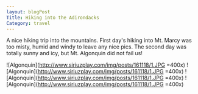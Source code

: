 ```yaml
---
layout: blogPost
Title: Hiking into the Adirondacks
Category: travel
---
```


A nice hiking trip into the mountains. First day's hiking into Mt. Marcy was too misty, humid and windy to leave any nice pics. The second day was totally sunny and icy, but Mt. Algonquin did not fail us!

![Algonquin](http://www.siriuzplay.com/img/posts/161118/1.JPG =400x)
![Algonquin](http://www.siriuzplay.com/img/posts/161118/1.JPG =400x)
![Algonquin](http://www.siriuzplay.com/img/posts/161118/1.JPG =400x)
![Algonquin](http://www.siriuzplay.com/img/posts/161118/1.JPG =400x)





